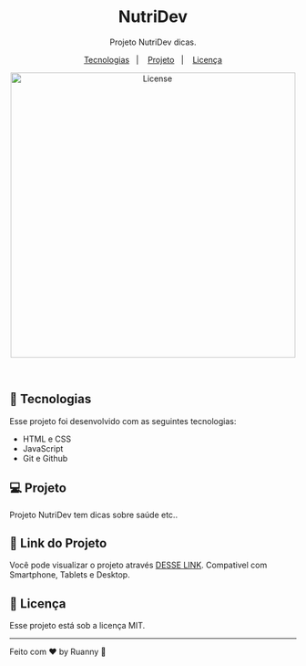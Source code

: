 <h1 align="center">NutriDev</h1>

<p align="center">
Projeto NutriDev dicas.
</p>

<p align="center">
  <a href="#-tecnologias">Tecnologias</a>&nbsp;&nbsp;&nbsp;|&nbsp;&nbsp;&nbsp;
  <a href="#-projeto">Projeto</a>&nbsp;&nbsp;&nbsp;|&nbsp;&nbsp;&nbsp;
  <a href="#memo-licença">Licença</a>
</p>

<p align="center">
  <img alt="License" src="https://user-images.githubusercontent.com/84647446/212436071-a314dc31-7153-44d2-9fbe-bc3403d21b4a.jpg" width="500px">
</p>

<br>

## 🚀 Tecnologias

Esse projeto foi desenvolvido com as seguintes tecnologias:

- HTML e CSS
- JavaScript
- Git e Github

## 💻 Projeto

Projeto NutriDev tem dicas sobre saúde etc..

## 🔖 Link do Projeto

Você pode visualizar o projeto através [DESSE LINK](https://nutri-react-ten.vercel.app/). Compativel com Smartphone, Tablets e Desktop.


## :memo: Licença

Esse projeto está sob a licença MIT.

---

Feito com ♥ by Ruanny :wave:
